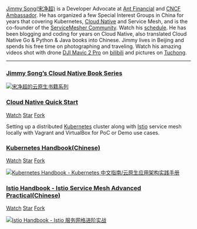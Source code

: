 [Jimmy Song(宋净超)](/about) is a Developer Advocate at [Ant Financial](http:///antfin.com) and [CNCF Ambassador](https://www.cncf.io/people/ambassadors/). He has organized a few Special Interest Groups in China for years that covering Kubernetes, [Cloud Native](/awesome-cloud-native) and Service Mesh, and is the co-founder of the [ServiceMesher Community](http://www.servicemesher.com). Watch his [schedule](/en/about/#schedule). He has been blogging and coding for years on Cloud Native, also translated Cloud Native Go & Python & Java books into Chinese. Jimmy lives in Beijing and spends his free time on photographing and traveling.  Watch his amazing videos shot with drone [DJI Mavic 2 Pro](https://click.dji.com/AD4wNIOV0G1e2vAqBDwVuQ?dji_from=dji-pilot-app&pm=dji-pilot-app) on [bilibili](http://space.bilibili.com/31004924) and pictures on [Tuchong](https://jimmysongio.tuchong.com/).

---

### [Jimmy Song’s Cloud Native Book Series](/tags/book)

<div class="gallery">
<a href="https://ae01.alicdn.com/kf/U9c87205a396c4a94adeaae2a21540349z.png" title="Jimmy Song's Cloud Native Book Series">
<img src="https://ae01.alicdn.com/kf/U9c87205a396c4a94adeaae2a21540349z.png" alt="宋净超的云原生书籍系列">
</a>
</div>

### [Cloud Native Quick Start](https://github.com/rootsongjc/kubernetes-vagrant-centos-cluster)

<a class="github-button" href="https://github.com/rootsongjc/kubernetes-handbook/subscription" data-icon="octicon-eye" data-size="large" data-show-count="true" aria-label="Watch rootsongjc/kubernetes-vagrant-centos-cluster on GitHub">Watch</a>
<a class="github-button" href="https://github.com/rootsongjc/kubernetes-vagrant-centos-cluster" data-icon="octicon-star" data-size="large" data-show-count="true" aria-label="Star rootsongjc/kubernetes-vagrant-centos-cluster on GitHub">Star</a>
<a class="github-button" href="https://github.com/rootsongjc/kubernetes-vagrant-centos-cluster/fork" data-icon="octicon-repo-forked" data-size="large" data-show-count="true" aria-label="Fork rootsongjc/kubernetes-vagrant-centos-cluster on GitHub">Fork</a>

Setting up a distributed [Kubernetes](https://kubernetes.io) cluster along with [Istio](https://istio.io) service mesh locally with Vagrant and VirtualBox for PoC or Demo use cases.

### [Kubernetes Handbook(Chinese)](/kubernetes-handbook)

<a class="github-button" href="https://github.com/rootsongjc/kubernetes-handbook/subscription" data-icon="octicon-eye" data-size="large" data-show-count="true" aria-label="Watch rootsongjc/kubernetes-handbook on GitHub">Watch</a>
<a class="github-button" href="https://github.com/rootsongjc/kubernetes-handbook" data-icon="octicon-star" data-size="large" data-show-count="true" aria-label="Star rootsongjc/kubernetes-handbook on GitHub">Star</a>
<a class="github-button" href="https://github.com/rootsongjc/kubernetes-handbook/fork" data-icon="octicon-repo-forked" data-size="large" data-show-count="true" aria-label="Fork rootsongjc/kubernetes-handbook on GitHub">Fork</a>

<div class="gallery">
<a href="https://ae01.alicdn.com/kf/Ud5931b37eb5841fea1ecc743401d7d2eD.jpg" title="Kubernetes Handbook - Kubernetes 中文指南/云原生应用架构实践手册">
<img src="https://ae01.alicdn.com/kf/Ud5931b37eb5841fea1ecc743401d7d2eD.jpg" alt="Kubernetes Handbook - Kubernetes 中文指南/云原生应用架构实践手册">
</a>
</div>

### [Istio Handbook - Istio Service Mesh Advanced Practical(Chinese)](/istio-handbook)

<a class="github-button" href="https://github.com/rootsongjc/istio-handbook/subscription" data-icon="octicon-eye" data-size="large" data-show-count="true" aria-label="Watch rootsongjc/istio-handbook on GitHub">Watch</a>
<a class="github-button" href="https://github.com/rootsongjc/istio-handbook" data-icon="octicon-star" data-size="large" data-show-count="true" aria-label="Star rootsongjc/istio-handbook on GitHub">Star</a>
<a class="github-button" href="https://github.com/rootsongjc/istio-handbook/fork" data-icon="octicon-repo-forked" data-size="large" data-show-count="true" aria-label="Fork rootsongjc/istio-handbook on GitHub">Fork</a>

<div class="gallery">
<a href="/img/istio-handbook-cover.jpg" title="Istio Handbook - Istio 服务网格进阶实战">
<img src="/img/istio-handbook-cover.jpg" alt="Istio Handbook - Istio 服务网格进阶实战">
</a>
</div>


